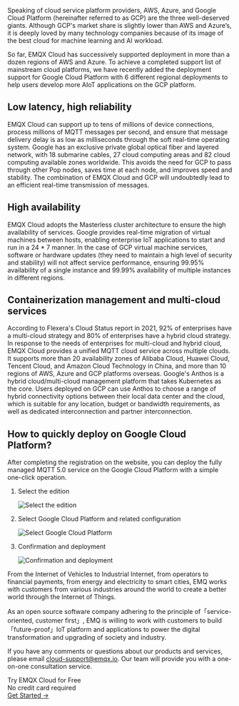 Speaking of cloud service platform providers, AWS, Azure, and Google Cloud Platform (hereinafter referred to as GCP) are the three well-deserved giants. Although GCP's market share is slightly lower than AWS and Azure’s, it is deeply loved by many technology companies because of its image of the best cloud for machine learning and AI workload.

So far, EMQX Cloud has successively supported deployment in more than a dozen regions of AWS and Azure. To achieve a completed support list of mainstream cloud platforms, we have recently added the deployment support for Google Cloud Platform with 6 different regional deployments to help users develop more AIoT applications on the GCP platform.


## Low latency, high reliability

EMQX Cloud can support up to tens of millions of device connections, process millions of MQTT messages per second, and ensure that message delivery delay is as low as milliseconds through the soft real-time operating system. Google has an exclusive private global optical fiber and layered network, with 18 submarine cables, 27 cloud computing areas and 82 cloud computing available zones worldwide. This avoids the need for GCP to pass through other Pop nodes, saves time at each node, and improves speed and stability. The combination of EMQX Cloud and GCP will undoubtedly lead to an efficient real-time transmission of messages.

## High availability

EMQX Cloud adopts the Masterless cluster architecture to ensure the high availability of services. Google provides real-time migration of virtual machines between hosts, enabling enterprise IoT applications to start and run in a 24 * 7 manner. In the case of GCP virtual machine services, software or hardware updates (they need to maintain a high level of security and stability) will not affect service performance, ensuring 99.95% availability of a single instance and 99.99% availability of multiple instances in different regions.

## Containerization management and multi-cloud services

According to Flexera's Cloud Status report in 2021, 92% of enterprises have a multi-cloud strategy and 80% of enterprises have a hybrid cloud strategy. In response to the needs of enterprises for multi-cloud and hybrid cloud, EMQX Cloud provides a unified MQTT cloud service across multiple clouds. It supports more than 20 availability zones of Alibaba Cloud, Huawei Cloud, Tencent Cloud, and Amazon Cloud Technology in China, and more than 10 regions of AWS, Azure and GCP platforms overseas. Google's Anthos is a hybrid cloud/multi-cloud management platform that takes Kubernetes as the core. Users deployed on GCP can use Anthos to choose a range of hybrid connectivity options between their local data center and the cloud, which is suitable for any location, budget or bandwidth requirements, as well as dedicated interconnection and partner interconnection.

## How to quickly deploy on Google Cloud Platform?

After completing the registration on the website, you can deploy the fully managed MQTT 5.0 service on the Google Cloud Platform with a simple one-click operation.


1. Select the edition

   ![Select the edition](https://assets.emqx.com/images/adb2ffeb87563b99df223801a615c505.png)

2. Select Google Cloud Platform and related configuration

   ![Select Google Cloud Platform ](https://assets.emqx.com/images/f11f8873762aa7edcc3fc23aba195846.png)

3. Confirmation and deployment

   ![Confirmation and deployment](https://assets.emqx.com/images/d2bda6dd9d1a55bb28555dd5ac2ec78c.png)

From the Internet of Vehicles to Industrial Internet, from operators to financial payments, from energy and electricity to smart cities, EMQ works with customers from various industries around the world to create a better world through the Internet of Things.

As an open source software company adhering to the principle of「service-oriented, customer first」, EMQ is willing to work with customers to build「future-proof」IoT platform and applications to power the digital transformation and upgrading of society and industry.

If you have any comments or questions about our products and services, please email [cloud-support@emqx.io](mailto:cloud-support@emqx.io). Our team will provide you with a one-on-one consultation service.


<section class="promotion">
    <div>
        Try EMQX Cloud for Free
        <div class="is-size-14 is-text-normal has-text-weight-normal">No credit card required</div>
    </div>
    <a href="https://www.emqx.com/en/signup?continue=https://cloud-intl.emqx.com/console/deployments/0?oper=new" class="button is-gradient px-5">Get Started →</a >
</section>
